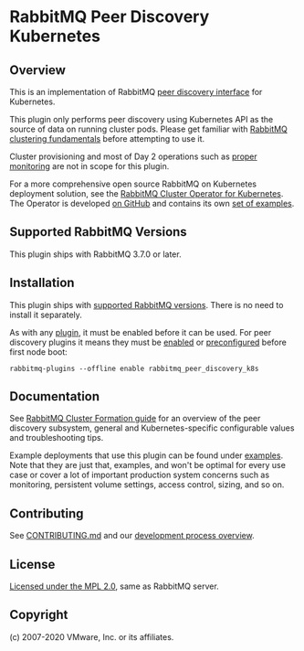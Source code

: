 # RabbitMQ Peer Discovery Kubernetes

## Overview

This is an implementation of RabbitMQ [peer discovery interface](https://www.rabbitmq.com/blog/2018/02/12/peer-discovery-subsystem-in-rabbitmq-3-7/)
for Kubernetes.

This plugin only performs peer discovery using Kubernetes API as the source of data on running cluster pods.
Please get familiar with [RabbitMQ clustering fundamentals](https://rabbitmq.com/clustering.html) before attempting
to use it.

Cluster provisioning and most of Day 2 operations such as [proper monitoring](https://rabbitmq.com/monitoring.html)
are not in scope for this plugin.

For a more comprehensive open source RabbitMQ on Kubernetes deployment solution,
see the [RabbitMQ Cluster Operator for Kubernetes](https://www.rabbitmq.com/kubernetes/operator/operator-overview.html).
The Operator is developed [on GitHub](https://github.com/rabbitmq/cluster-operator/) and contains its
own [set of examples](https://github.com/rabbitmq/cluster-operator/tree/master/docs/examples).


## Supported RabbitMQ Versions

This plugin ships with RabbitMQ 3.7.0 or later.


## Installation

This plugin ships with [supported RabbitMQ versions](https://www.rabbitmq.com/versions.html).
There is no need to install it separately.

As with any [plugin](https://rabbitmq.com/plugins.html), it must be enabled before it
can be used. For peer discovery plugins it means they must be [enabled](https://rabbitmq.com//plugins.html#basics) or [preconfigured](https://rabbitmq.com//plugins.html#enabled-plugins-file)
before first node boot:

```
rabbitmq-plugins --offline enable rabbitmq_peer_discovery_k8s
```

## Documentation

See [RabbitMQ Cluster Formation guide](https://www.rabbitmq.com/cluster-formation.html) for an overview
of the peer discovery subsystem, general and Kubernetes-specific configurable values and troubleshooting tips.

Example deployments that use this plugin can be found under [examples](./examples). Note that they
are just that, examples, and won't be optimal for every use case or cover a lot of important production
system concerns such as monitoring, persistent volume settings, access control, sizing, and so on.


## Contributing

See [CONTRIBUTING.md](./CONTRIBUTING.md) and our [development process overview](https://www.rabbitmq.com/github.html).


## License

[Licensed under the MPL 2.0](LICENSE-MPL-RabbitMQ), same as RabbitMQ server.


## Copyright

(c) 2007-2020 VMware, Inc. or its affiliates.
